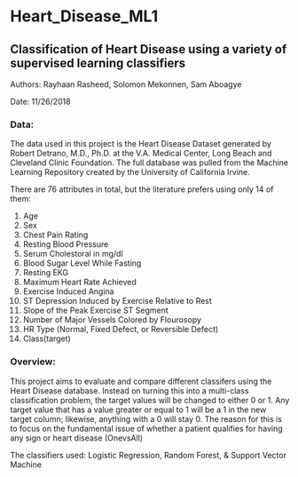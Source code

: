 # Heart_Disease_ML1
## Classification of Heart Disease using a variety of supervised learning classifiers

Authors: Rayhaan Rasheed, Solomon Mekonnen, Sam Aboagye

Date: 11/26/2018

### Data:
The data used in this project is the Heart Disease Dataset generated by Robert Detrano, M.D., Ph.D. at the V.A. Medical Center, Long Beach and Cleveland Clinic Foundation. The full database was pulled from the Machine Learning Repository created by the University of California Irvine.

There are 76 attributes in total, but the literature prefers using only 14 of them:

1. Age
2. Sex
3. Chest Pain Rating
4. Resting Blood Pressure
5. Serum Cholestoral in mg/dl
6. Blood Sugar Level While Fasting
7. Resting EKG
8. Maximum Heart Rate Achieved
9. Exercise Induced Angina
10. ST Depression Induced by Exercise Relative to Rest
11. Slope of the Peak Exercise ST Segment
12. Number of Major Vessels Colored by Flourosopy
13. HR Type (Normal, Fixed Defect, or Reversible Defect)
14. Class(target)

### Overview:
This project aims to evaluate and compare different classifers using the Heart Disease database. Instead on turning this into a multi-class classification problem, the target values will be changed to either 0 or 1. Any target value that has a value greater or equal to 1 will be a 1 in the new target column; likewise, anything with a 0 will stay 0. The reason for this is to focus on the fundamental issue of whether a patient qualifies for having any sign or heart disease (OnevsAll)

The classifiers used:
Logistic Regression,
Random Forest,
& Support Vector Machine
